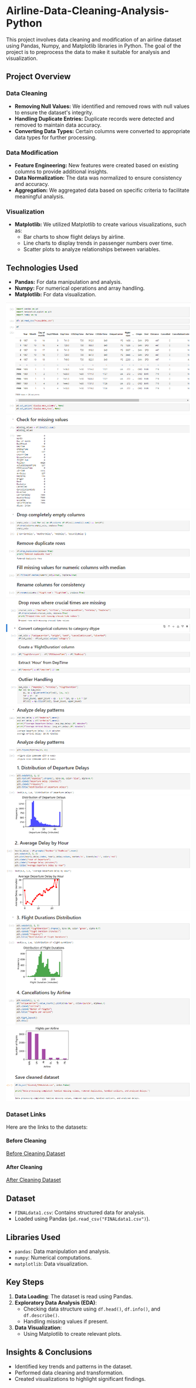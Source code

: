 # Airline-Data-Cleaning-Analysis-Python
This project involves data cleaning and modification of an airline dataset using Pandas, Numpy, and Matplotlib libraries in Python. The goal of the project is to preprocess the data to make it suitable for analysis and visualization.

## Project Overview

### Data Cleaning
- **Removing Null Values:** We identified and removed rows with null values to ensure the dataset's integrity.
- **Handling Duplicate Entries:** Duplicate records were detected and removed to maintain data accuracy.
- **Converting Data Types:** Certain columns were converted to appropriate data types for further processing.

### Data Modification
- **Feature Engineering:** New features were created based on existing columns to provide additional insights.
- **Data Normalization:** The data was normalized to ensure consistency and accuracy.
- **Aggregation:** We aggregated data based on specific criteria to facilitate meaningful analysis.

### Visualization
- **Matplotlib:** We utilized Matplotlib to create various visualizations, such as:
  - Bar charts to show flight delays by airline.
  - Line charts to display trends in passenger numbers over time.
  - Scatter plots to analyze relationships between variables.

## Technologies Used
- **Pandas:** For data manipulation and analysis.
- **Numpy:** For numerical operations and array handling.
- **Matplotlib:** For data visualization.

![Image 1](https://github.com/HimanshuSharma123-a/Airline-Data-Cleaning-Analysis-Python/blob/main/1.png)
![Image 2](https://github.com/HimanshuSharma123-a/Airline-Data-Cleaning-Analysis-Python/blob/main/2.png)
![Image 3](https://github.com/HimanshuSharma123-a/Airline-Data-Cleaning-Analysis-Python/blob/main/3.png)
![Image 4](https://github.com/HimanshuSharma123-a/Airline-Data-Cleaning-Analysis-Python/blob/main/4.png)
![Image 5](https://github.com/HimanshuSharma123-a/Airline-Data-Cleaning-Analysis-Python/blob/main/5.png)
![Image 6](https://github.com/HimanshuSharma123-a/Airline-Data-Cleaning-Analysis-Python/blob/main/6.png)
![Image 7](https://github.com/HimanshuSharma123-a/Airline-Data-Cleaning-Analysis-Python/blob/main/7.png)
![Image 8](https://github.com/HimanshuSharma123-a/Airline-Data-Cleaning-Analysis-Python/blob/main/8.png)

### Dataset Links
Here are the links to the datasets:

#### Before Cleaning
[Before Cleaning Dataset](https://github.com/HimanshuSharma123-a/Airline-Data-Cleaning-Analysis-Python/blob/main/FINALdata1.csv)

#### After Cleaning
[After Cleaning Dataset](link_to_after_cleaning_dataset)

## Dataset
- `FINALdata1.csv`: Contains structured data for analysis.
- Loaded using Pandas (`pd.read_csv("FINALdata1.csv")`).

## Libraries Used
- `pandas`: Data manipulation and analysis.
- `numpy`: Numerical computations.
- `matplotlib`: Data visualization.

## Key Steps
1. **Data Loading**: The dataset is read using Pandas.
2. **Exploratory Data Analysis (EDA)**:
   - Checking data structure using `df.head()`, `df.info()`, and `df.describe()`.
   - Handling missing values if present.
3. **Data Visualization**:
   - Using Matplotlib to create relevant plots.

## Insights & Conclusions
- Identified key trends and patterns in the dataset.
- Performed data cleaning and transformation.
- Created visualizations to highlight significant findings.
